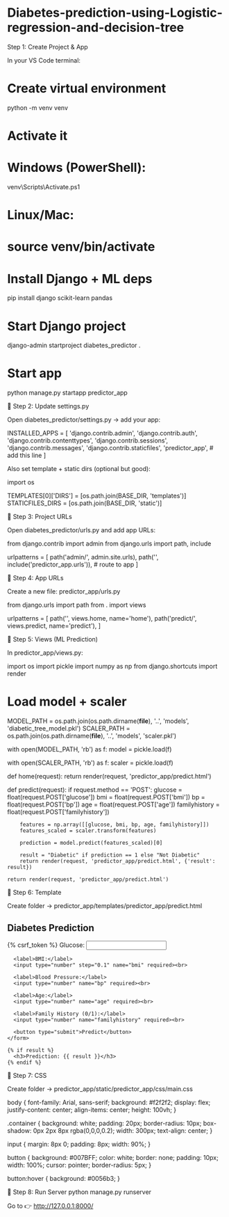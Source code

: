 # Diabetes-prediction-using-Logistic-regression-and-decision-tree
Step 1: Create Project & App

In your VS Code terminal:

# Create virtual environment
python -m venv venv

# Activate it
# Windows (PowerShell):
venv\Scripts\Activate.ps1
# Linux/Mac:
# source venv/bin/activate

# Install Django + ML deps
pip install django scikit-learn pandas

# Start Django project
django-admin startproject diabetes_predictor .

# Start app
python manage.py startapp predictor_app

🔹 Step 2: Update settings.py

Open diabetes_predictor/settings.py → add your app:

INSTALLED_APPS = [
    'django.contrib.admin',
    'django.contrib.auth',
    'django.contrib.contenttypes',
    'django.contrib.sessions',
    'django.contrib.messages',
    'django.contrib.staticfiles',
    'predictor_app',   # add this line
]


Also set template + static dirs (optional but good):

import os

TEMPLATES[0]['DIRS'] = [os.path.join(BASE_DIR, 'templates')]
STATICFILES_DIRS = [os.path.join(BASE_DIR, 'static')]

🔹 Step 3: Project URLs

Open diabetes_predictor/urls.py and add app URLs:

from django.contrib import admin
from django.urls import path, include

urlpatterns = [
    path('admin/', admin.site.urls),
    path('', include('predictor_app.urls')),  # route to app
]

🔹 Step 4: App URLs

Create a new file: predictor_app/urls.py

from django.urls import path
from . import views

urlpatterns = [
    path('', views.home, name='home'),
    path('predict/', views.predict, name='predict'),
]

🔹 Step 5: Views (ML Prediction)

In predictor_app/views.py:

import os
import pickle
import numpy as np
from django.shortcuts import render

# Load model + scaler
MODEL_PATH = os.path.join(os.path.dirname(__file__), '..', 'models', 'diabetic_tree_model.pkl')
SCALER_PATH = os.path.join(os.path.dirname(__file__), '..', 'models', 'scaler.pkl')

with open(MODEL_PATH, 'rb') as f:
    model = pickle.load(f)

with open(SCALER_PATH, 'rb') as f:
    scaler = pickle.load(f)


def home(request):
    return render(request, 'predictor_app/predict.html')


def predict(request):
    if request.method == 'POST':
        glucose = float(request.POST['glucose'])
        bmi = float(request.POST['bmi'])
        bp = float(request.POST['bp'])
        age = float(request.POST['age'])
        familyhistory = float(request.POST['familyhistory'])

        features = np.array([[glucose, bmi, bp, age, familyhistory]])
        features_scaled = scaler.transform(features)

        prediction = model.predict(features_scaled)[0]

        result = "Diabetic" if prediction == 1 else "Not Diabetic"
        return render(request, 'predictor_app/predict.html', {'result': result})

    return render(request, 'predictor_app/predict.html')

🔹 Step 6: Template

Create folder → predictor_app/templates/predictor_app/predict.html

<!DOCTYPE html>
<html lang="en">
<head>
  <meta charset="UTF-8">
  <title>Diabetes Predictor</title>
  <link rel="stylesheet" href="{% static 'predictor_app/css/main.css' %}">
</head>
<body>
  <div class="container">
    <h2>Diabetes Prediction</h2>
    <form method="POST" action="{% url 'predict' %}">
      {% csrf_token %}
      <label>Glucose:</label>
      <input type="number" name="glucose" required><br>

      <label>BMI:</label>
      <input type="number" step="0.1" name="bmi" required><br>

      <label>Blood Pressure:</label>
      <input type="number" name="bp" required><br>

      <label>Age:</label>
      <input type="number" name="age" required><br>

      <label>Family History (0/1):</label>
      <input type="number" name="familyhistory" required><br>

      <button type="submit">Predict</button>
    </form>

    {% if result %}
      <h3>Prediction: {{ result }}</h3>
    {% endif %}
  </div>
</body>
</html>

🔹 Step 7: CSS

Create folder → predictor_app/static/predictor_app/css/main.css

body {
  font-family: Arial, sans-serif;
  background: #f2f2f2;
  display: flex;
  justify-content: center;
  align-items: center;
  height: 100vh;
}

.container {
  background: white;
  padding: 20px;
  border-radius: 10px;
  box-shadow: 0px 2px 8px rgba(0,0,0,0.2);
  width: 300px;
  text-align: center;
}

input {
  margin: 8px 0;
  padding: 8px;
  width: 90%;
}

button {
  background: #007BFF;
  color: white;
  border: none;
  padding: 10px;
  width: 100%;
  cursor: pointer;
  border-radius: 5px;
}

button:hover {
  background: #0056b3;
}

🔹 Step 8: Run Server
python manage.py runserver


Go to 👉 http://127.0.0.1:8000/
